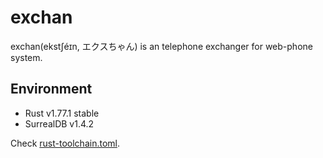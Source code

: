 # exchan
exchan(ekstʃéɪn, エクスちゃん) is an telephone exchanger for web-phone system.

## Environment
- Rust v1.77.1 stable
- SurrealDB v1.4.2

Check [rust-toolchain.toml](./rust-toolchain.toml).
